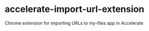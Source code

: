 # accelerate-import-url-extension
Chrome extension for importing URLs to my-files app in Accelerate

